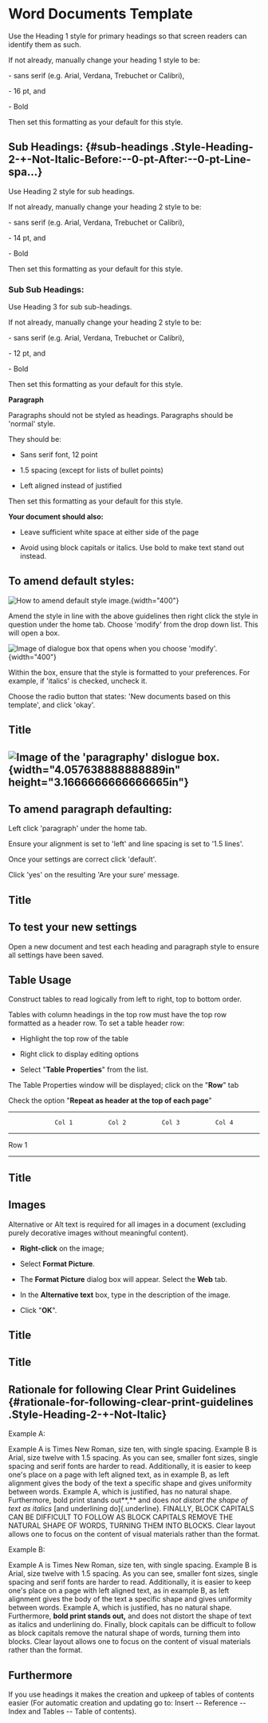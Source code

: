 # Word Documents Template

Use the Heading 1 style for primary headings so that screen readers can
identify them as such.

If not already, manually change your heading 1 style to be:

\- sans serif (e.g. Arial, Verdana, Trebuchet or Calibri),

\- 16 pt, and

\- Bold

Then set this formatting as your default for this style.

## Sub Headings:  {#sub-headings .Style-Heading-2-+-Not-Italic-Before:--0-pt-After:--0-pt-Line-spa...}

Use Heading 2 style for sub headings.

If not already, manually change your heading 2 style to be:

\- sans serif (e.g. Arial, Verdana, Trebuchet or Calibri),

\- 14 pt, and

\- Bold

Then set this formatting as your default for this style.

### Sub Sub Headings: 

Use Heading 3 for sub sub-headings.

If not already, manually change your heading 2 style to be:

\- sans serif (e.g. Arial, Verdana, Trebuchet or Calibri),

\- 12 pt, and

\- Bold

Then set this formatting as your default for this style.

**Paragraph**

Paragraphs should not be styled as headings. Paragraphs should be
'normal' style.

They should be:

-   Sans serif font, 12 point

-   1.5 spacing (except for lists of bullet points)

-   Left aligned instead of justified

Then set this formatting as your default for this style.

**Your document should also:**

-   Leave sufficient white space at either side of the page

-   Avoid using block capitals or italics. Use bold to make text stand
    out instead.

## To amend default styles:

![How to amend default style
image.](image1.png "Amend Default Styles"){width="400"}

Amend the style in line with the above guidelines then right click the
style in question under the home tab. Choose 'modify' from the drop down
list. This will open a box.

![Image of dialogue box that opens when you choose
\'modify\'.](image1.png){width="400"}

Within the box, ensure that the style is formatted to your preferences.
For example, if 'italics' is checked, uncheck it.

Choose the radio button that states: 'New documents based on this
template', and click 'okay'.

## Title

## ![Image of the \'paragraphy\' dislogue box.](/Users/svetlana.novikova_1/help-documentation/media/image3.png){width="4.057638888888889in" height="3.1666666666666665in"}

## To amend paragraph defaulting:

Left click 'paragraph' under the home tab.

Ensure your alignment is set to 'left' and line spacing is set to '1.5
lines'.

Once your settings are correct click 'default'.

Click 'yes' on the resulting 'Are your sure' message.

## Title

## To test your new settings

Open a new document and test each heading and paragraph style to ensure
all settings have been saved.

##  Table Usage

Construct tables to read logically from left to right, top to bottom
order.

Tables with column headings in the top row must have the top row
formatted as a header row. To set a table header row:

-   Highlight the top row of the table

-   Right click to display editing options

-   Select "**Table Properties**" from the list.

The Table Properties window will be displayed; click on the "**Row**"
tab

Check the option "**Repeat as header at the top of each page**"

  --------------------------------------------------------------------------
                 Col 1          Col 2          Col 3          Col 4
  -------------- -------------- -------------- -------------- --------------
  Row 1                                                       

  --------------------------------------------------------------------------

## Title

## Images 

Alternative or Alt text is required for all images in a document
(excluding purely decorative images without meaningful content).  

-   **Right-click** on the image;

-   Select **Format Picture**.

-   The **Format Picture** dialog box will appear. Select the **Web**
    tab.

-   In the **Alternative text** box, type in the description of the
    image.

-   Click "**OK**".

##  Title

##  Title

##  Rationale for following Clear Print Guidelines {#rationale-for-following-clear-print-guidelines .Style-Heading-2-+-Not-Italic}

Example A:

Example A is Times New Roman, size ten, with single spacing. Example B
is Arial, size twelve with 1.5 spacing. As you can see, smaller font
sizes, single spacing and serif fonts are harder to read. Additionally,
it is easier to keep one's place on a page with left aligned text, as in
example B, as left alignment gives the body of the text a specific shape
and gives uniformity between words. Example A, which is justified, has
no natural shape. Furthermore, bold print stands out**,** and does *not
distort the shape of text as italics* [and underlining do]{.underline}.
FINALLY, BLOCK CAPITALS CAN BE DIFFICULT TO FOLLOW AS BLOCK CAPITALS
REMOVE THE NATURAL SHAPE OF WORDS, TURNING THEM INTO BLOCKS. Clear
layout allows one to focus on the content of visual materials rather
than the format.

Example B:

Example A is Times New Roman, size ten, with single spacing. Example B
is Arial, size twelve with 1.5 spacing. As you can see, smaller font
sizes, single spacing and serif fonts are harder to read. Additionally,
it is easier to keep one's place on a page with left aligned text, as in
example B, as left alignment gives the body of the text a specific shape
and gives uniformity between words. Example A, which is justified, has
no natural shape. Furthermore, **bold print stands out,** and does not
distort the shape of text as italics and underlining do. Finally, block
capitals can be difficult to follow as block capitals remove the natural
shape of words, turning them into blocks. Clear layout allows one to
focus on the content of visual materials rather than the format.

## Furthermore

If you use headings it makes the creation and upkeep of tables of
contents easier (For automatic creation and updating go to: Insert --
Reference -- Index and Tables -- Table of contents).
